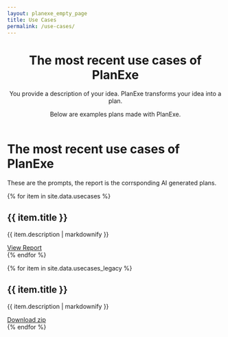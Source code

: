 ```yaml
---
layout: planexe_empty_page
title: Use Cases
permalink: /use-cases/
---
```


<header class="post-header">
<h1 class="post-title">The most recent use cases of PlanExe</h1>
<div class="header-description">
    <p class="subtitle">You provide a description of your idea. PlanExe transforms your idea into a plan.</p>
    <p class="description">Below are examples plans made with PlanExe.</p>
</div>
</header>

<div class="use-cases-header">
    <h1>The most recent use cases of PlanExe</h1>
    <!-- <p>These are AI generated plans.</p> -->
    <p>These are the prompts, the report is the corrsponding AI generated plans.</p>
</div>

{% for item in site.data.usecases %}
<div class="use-case-card">
<h2>{{ item.title }}</h2>
<p>{{ item.description | markdownify }}</p>
<a class="use-case-card-arrow-link" href="../{{ item.report_link }}">View Report</a>
</div>
{% endfor %}


{% for item in site.data.usecases_legacy %}
<div class="use-case-card">
<h2>{{ item.title }}</h2>
<p>{{ item.description | markdownify }}</p>
<a href="{{ item.download_link }}">Download zip</a>
</div>
{% endfor %}
